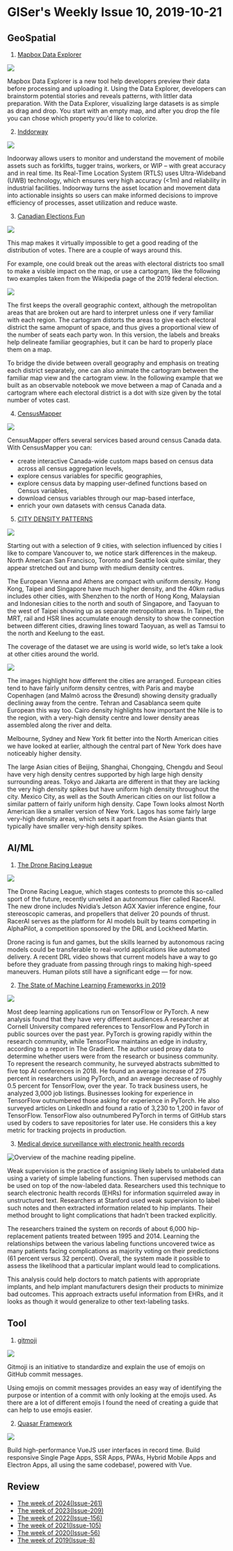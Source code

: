 # GISer's Weekly Issue 10, 2019-10-21

## GeoSpatial

1. [Mapbox Data Explorer](https://labs.mapbox.com/labs/mbxdataexplorer/)

![](https://miro.medium.com/max/1280/0*f3dA-TbSKl2ZB-9Q.gif)

Mapbox Data Explorer is a new tool help developers preview their data before processing and uploading it. Using the Data Explorer, developers can brainstorm potential stories and reveals patterns, with littler data preparation. With the Data Explorer, visualizing large datasets is as simple as drag and drop. You start with an empty map, and after you drop the file you can chose which property you'd like to colorize.

2. [Inddorway](https://www.indoorway.com/)

![](../images/issue-10-1.gif)

Indoorway allows users to monitor and understand the movement of mobile assets such as forklifts, tugger trains, workers, or WIP – with great accuracy and in real time. Its Real-Time Location System (RTLS) uses Ultra-Wideband (UWB) technology, which ensures very high accuracy (<1m) and reliability in industrial facilities. Indoorway turns the asset location and movement data into actionable insights so users can make informed decisions to improve efficiency of processes, asset utilization and reduce waste.

3. [Canadian Elections Fun](https://doodles.mountainmath.ca/blog/2019/10/22/elections-fun/)

![](https://d33wubrfki0l68.cloudfront.net/fa6c25c74bb99b90e45883c37b1b316f601573cb/fbe0e/posts/2019-10-22-elections-fun_files/figure-html/unnamed-chunk-2-1.png)

This map makes it virtually impossible to get a good reading of the distribution of votes. There are a couple of ways around this.

For example, one could break out the areas with electoral districts too small to make a visible impact on the map, or use a cartogram, like the following two examples taken from the Wikipedia page of the 2019 federal election.

![](https://upload.wikimedia.org/wikipedia/commons/thumb/1/1d/Canada_2019_Preliminary.png/1280px-Canada_2019_Preliminary.png)

The first keeps the overall geographic context, although the metropolitan areas that are broken out are hard to interpret unless one if very familiar with each region. The cartogram distorts the areas to give each electoral district the same amopunt of space, and thus gives a proportional view of the number of seats each party won. In this version, the labels and breaks help delineate familiar geographies, but it can be hard to properly place them on a map.

To bridge the divide between overall geography and emphasis on treating each district separately, one can also animate the cartogram between the familiar map view and the cartogram view. In the following example that we built as an observable notebook we move between a map of Canada and a cartogram where each electoral district is a dot with size given by the total number of votes cast.

4. [CensusMapper](https://censusmapper.ca/)

![](../images/issue-10-2.png)

CensusMapper offers several services based around census Canada data. With CensusMapper you can:

- create interactive Canada-wide custom maps based on census data across all census aggregation levels,
- explore census variables for specific geographies,
- explore census data by mapping user-defined functions based on Census variables,
- download census variables through our map-based interface,
- enrich your own datasets with census Canada data.

5. [CITY DENSITY PATTERNS](https://doodles.mountainmath.ca/blog/2019/03/17/city-density-patterns/)

![](https://d33wubrfki0l68.cloudfront.net/fd4cece58ae2df5bc3710ac182bbc1dd997ed24a/2717d/posts/2019-03-17-city-density-patterns_files/figure-html/vancouver_comparison-1.png)

Starting out with a selection of 9 cities, with selection influenced by cities I like to compare Vancouver to, we notice stark differences in the makeup. North American San Francisco, Toronto and Seattle look quite similar, they appear stretched out and bump with medium density centres.

The European Vienna and Athens are compact with uniform density. Hong Kong, Taipei and Singapore have much higher density, and the 40km radius includes other cities, with Shenzhen to the north of Hong Kong, Malaysian and Indonesian cities to the north and south of Singapore, and Taoyuan to the west of Taipei showing up as separate metropolitan areas. In Taipei, the MRT, rail and HSR lines accumulate enough density to show the connection between different cities, drawing lines toward Taoyuan, as well as Tamsui to the north and Keelung to the east.

The coverage of the dataset we are using is world wide, so let’s take a look at other cities around the world.

![](https://d33wubrfki0l68.cloudfront.net/a610c06d7c5801677c4704b1a14d882731ab7bee/d5aca/posts/2019-03-17-city-density-patterns_files/figure-html/world_comparison-1.png)

The images highlight how different the cities are arranged. European cities tend to have fairly uniform density centres, with Paris and maybe Copenhagen (and Malmö across the Øresund) showing density gradually declining away from the centre. Tehran and Casablanca seem quite European this way too. Cairo density highlights how important the Nile is to the region, with a very-high density centre and lower density areas assembled along the river and delta.

Melbourne, Sydney and New York fit better into the North American cities we have looked at earlier, although the central part of New York does have noticeably higher density.

The large Asian cities of Beijing, Shanghai, Chongqing, Chengdu and Seoul have very high density centres supported by high large high density surrounding areas. Tokyo and Jakarta are different in that they are lacking the very high density spikes but have uniform high density throughout the city. Mexico City, as well as the South American cities on our list follow a similar pattern of fairly uniform high density. Cape Town looks almost North American like a smaller version of New York. Lagos has some fairly large very-high density areas, which sets it apart from the Asian giants that typically have smaller very-high density spikes.

## AI/ML

1. [The Drone Racing League](https://thedroneracingleague.com/)

![](../images/issue-10-3.gif)

The Drone Racing League, which stages contests to promote this so-called sport of the future, recently unveiled an autonomous flier called RacerAI. The new drone includes Nvidia’s Jetson AGX Xavier inference engine, four stereoscopic cameras, and propellers that deliver 20 pounds of thrust. RacerAI serves as the platform for AI models built by teams competing in AlphaPilot, a competition sponsored by the DRL and Lockheed Martin.

Drone racing is fun and games, but the skills learned by autonomous racing models could be transferable to real-world applications like automated delivery. A recent DRL video shows that current models have a way to go before they graduate from passing through rings to making high-speed maneuvers. Human pilots still have a significant edge — for now.

2. [The State of Machine Learning Frameworks in 2019](https://thegradient.pub/state-of-ml-frameworks-2019-pytorch-dominates-research-tensorflow-dominates-industry/?utm_campaign=The%20Batch&utm_source=hs_email&utm_medium=email&utm_content=78158122&_hsenc=p2ANqtz-8HNNROEKly3WB0dBQ5HcgRjj63vc5TDw4bO9yL2SOnl-xHpYCZBEk6wZByrumS21mx9Q0d-7m6hnm3g1R840LrnZkrKQ&_hsmi=78158122)

![](https://thegradient.pub/content/images/2019/10/ratio_medium-1.png)

Most deep learning applications run on TensorFlow or PyTorch. A new analysis found that they have very different audiences.A researcher at Cornell University compared references to TensorFlow and PyTorch in public sources over the past year. PyTorch is growing rapidly within the research community, while TensorFlow maintains an edge in industry, according to a report in The Gradient.
The author used proxy data to determine whether users were from the research or business community.
To represent the research community, he surveyed abstracts submitted to five top AI conferences in 2018. He found an average increase of 275 percent in researchers using PyTorch, and an average decrease of roughly 0.5 percent for TensorFlow, over the year.
To track business users, he analyzed 3,000 job listings. Businesses looking for experience in TensorFlow outnumbered those asking for experience in PyTorch. He also surveyed articles on LinkedIn and found a ratio of 3,230 to 1,200 in favor of TensorFlow.
TensorFlow also outnumbered PyTorch in terms of GitHub stars used by coders to save repositories for later use. He considers this a key metric for tracking projects in production.

3. [Medical device surveillance with electronic health records](https://www.nature.com/articles/s41746-019-0168-z?utm_campaign=The%20Batch&utm_source=hs_email&utm_medium=email&utm_content=78452820&_hsenc=p2ANqtz-_tekx-3UlvcWy_8-_p-j5j33B251NB_dWjeh4kn4X1vbOuLkZQNLygGr-Wsj-Y84gRmKidHfFRs5vSWMWw_cfmQ2tJKg&_hsmi=78452820)

![Overview of the machine reading pipeline.](https://media.springernature.com/lw685/springer-static/image/art%3A10.1038%2Fs41746-019-0168-z/MediaObjects/41746_2019_168_Fig5_HTML.png?as=webp)

Weak supervision is the practice of assigning likely labels to unlabeled data using a variety of simple labeling functions. Then supervised methods can be used on top of the now-labeled data. Researchers used this technique to search electronic health records (EHRs) for information squirreled away in unstructured text. Researchers at Stanford used weak supervision to label such notes and then extracted information related to hip implants. Their method brought to light complications that hadn’t been tracked explicitly.

The researchers trained the system on records of about 6,000 hip-replacement patients treated between 1995 and 2014. Learning the relationships between the various labeling functions uncovered twice as many patients facing complications as majority voting on their predictions (61 percent versus 32 percent). Overall, the system made it possible to assess the likelihood that a particular implant would lead to complications.

This analysis could help doctors to match patients with appropriate implants, and help implant manufacturers design their products to minimize bad outcomes. This approach extracts useful information from EHRs, and it looks as though it would generalize to other text-labeling tasks.

## Tool

1. [gitmoji](https://gitmoji.carloscuesta.me/)

![](https://user-images.githubusercontent.com/7629661/41189877-d22b145a-6bd4-11e8-97f8-a8e36bcab062.png)

Gitmoji is an initiative to standardize and explain the use of emojis on GitHub commit messages.

Using emojis on commit messages provides an easy way of identifying the purpose or intention of a commit with only looking at the emojis used. As there are a lot of different emojis I found the need of creating a guide that can help to use emojis easier.

2. [Quasar Framework](https://github.com/quasarframework/quasar)

![](https://camo.githubusercontent.com/6d94877cbdc9c585a31af5220648f272bb031739/68747470733a2f2f63646e2e7175617361722e6465762f6c6f676f2f7376672f7175617361722d6c6f676f2d66756c6c2d696e6c696e652e737667)

Build high-performance VueJS user interfaces in record time. Build responsive Single Page Apps, SSR Apps, PWAs, Hybrid Mobile Apps and Electron Apps, all using the same codebase!, powered with Vue.

## Review

- [The week of 2024(Issue-261)](../2024/issue-261.md)
- [The week of 2023(Issue-209)](../2023/issue-209.md)
- [The week of 2022(Issue-156)](../2022/issue-156.md)
- [The week of 2021(Issue-105)](../2021/issue-105.md)
- [The week of 2020(Issue-56)](../2020/issue-56.md)
- [The week of 2019(Issue-8)](../2019/issue-8.md)
